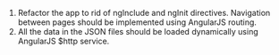 1. Refactor the app to rid of ngInclude and ngInit directives.
Navigation between pages should be implemented using
AngularJS routing.
2. All the data in the JSON files should be loaded dynamically using
AngularJS $http service.